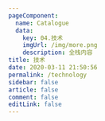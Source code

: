 ```yaml
---
pageComponent: 
  name: Catalogue
  data: 
    key: 04.技术
    imgUrl: /img/more.png
    description: 全栈内容
title: 技术
date: 2020-03-11 21:50:56
permalink: /technology
sidebar: false
article: false
comment: false
editLink: false
---
```

